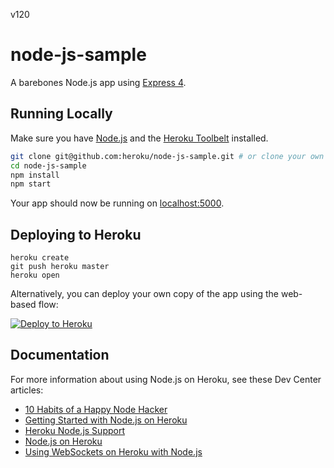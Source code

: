 v120

# node-js-sample

A barebones Node.js app using [Express 4](http://expressjs.com/).

## Running Locally

Make sure you have [Node.js](http://nodejs.org/) and the [Heroku Toolbelt](https://toolbelt.heroku.com/) installed.

```sh
git clone git@github.com:heroku/node-js-sample.git # or clone your own fork
cd node-js-sample
npm install
npm start
```

Your app should now be running on [localhost:5000](http://localhost:5000/).

## Deploying to Heroku

```
heroku create
git push heroku master
heroku open
```

Alternatively, you can deploy your own copy of the app using the web-based flow:

[![Deploy to Heroku](https://www.herokucdn.com/deploy/button.png)](https://heroku.com/deploy)

## Documentation

For more information about using Node.js on Heroku, see these Dev Center articles:

- [10 Habits of a Happy Node Hacker](https://blog.heroku.com/archives/2014/3/11/node-habits)
- [Getting Started with Node.js on Heroku](https://devcenter.heroku.com/articles/getting-started-with-nodejs)
- [Heroku Node.js Support](https://devcenter.heroku.com/articles/nodejs-support)
- [Node.js on Heroku](https://devcenter.heroku.com/categories/nodejs)
- [Using WebSockets on Heroku with Node.js](https://devcenter.heroku.com/articles/node-websockets)
